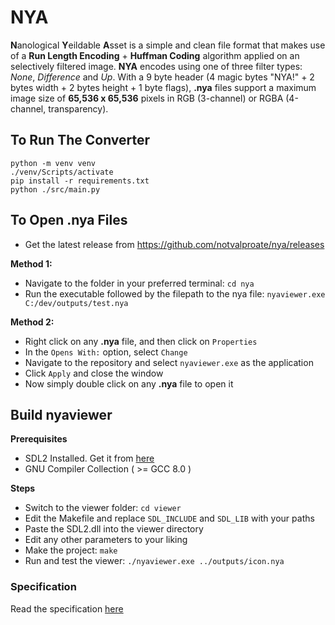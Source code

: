 # NYA

**N**anological **Y**eildable **A**sset is a simple and clean file format that makes use of a **Run Length Encoding** + **Huffman Coding** algorithm applied on an selectively filtered image. **NYA** encodes using one of three filter types: *None*, *Difference* and *Up*. With a 9 byte header (4 magic bytes "NYA!" + 2 bytes width + 2 bytes height + 1 byte flags), **.nya** files support a maximum image size of **65,536 x 65,536** pixels in RGB (3-channel) or RGBA (4-channel, transparency).

## To Run The Converter
```
python -m venv venv
./venv/Scripts/activate
pip install -r requirements.txt
python ./src/main.py
```
## To Open .nya Files
- Get the latest release from https://github.com/notvalproate/nya/releases

**Method 1:**
- Navigate to the folder in your preferred terminal: `cd nya`
- Run the executable followed by the filepath to the nya file: `nyaviewer.exe C:/dev/outputs/test.nya`

**Method 2:**
- Right click on any **.nya** file, and then click on `Properties`
- In the `Opens With:` option, select `Change`
- Navigate to the repository and select `nyaviewer.exe` as the application
- Click `Apply` and close the window
- Now simply double click on any **.nya** file to open it

## Build nyaviewer
**Prerequisites**
- SDL2 Installed. Get it from [here](https://github.com/libsdl-org/SDL/releases)
- GNU Compiler Collection ( >= GCC 8.0 )

**Steps**
- Switch to the viewer folder: `cd viewer`
- Edit the Makefile and replace `SDL_INCLUDE` and `SDL_LIB` with your paths
- Paste the SDL2.dll into the viewer directory
- Edit any other parameters to your liking
- Make the project: `make`
- Run and test the viewer: `./nyaviewer.exe ../outputs/icon.nya`
### Specification
Read the specification [here](https://github.com/user-attachments/files/17126200/NYA.IMAGE.FORMAT.SPECIFICATION.pdf)
